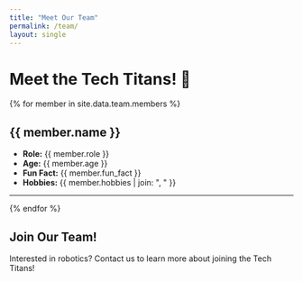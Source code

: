 ```yaml
---
title: "Meet Our Team"
permalink: /team/
layout: single
---
```


# Meet the Tech Titans! 🧱

{% for member in site.data.team.members %}
## {{ member.name }}
- **Role:** {{ member.role }}
- **Age:** {{ member.age }}
- **Fun Fact:** {{ member.fun_fact }}
- **Hobbies:** {{ member.hobbies | join: ", " }}

---
{% endfor %}

## Join Our Team!
Interested in robotics? Contact us to learn more about joining the Tech Titans!